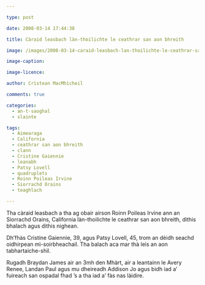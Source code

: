 ```yaml
---

type: post

date: 2008-03-14 17:44:38

title: Càraid leasbach làn-thoilichte le ceathrar san aon bhreith

image: /images/2008-03-14-caraid-leasbach-lan-thoilichte-le-ceathrar-san-aon-bhreith.jpg

image-caption:

image-licence:

author: Crìstean MacMhìcheil

comments: true

categories:
  - an-t-saoghal
  - slainte

tags:
  - Aimearaga
  - California
  - ceathrar san aon bhreith
  - clann
  - Cristine Gaiennie
  - leanabh
  - Patsy Lovell
  - quadruplets
  - Roinn Poileas Irvine
  - Siorrachd Orains
  - teaghlach

---
```


Tha càraid leasbach a tha ag obair airson Roinn Poileas Irvine ann an Siorrachd Orains, California làn-thoilichte le ceathrar san aon bhreith, dithis bhalach agus dithis nighean.

<!--more-->

Dh’fhàs Cristine Gaiennie, 39, agus Patsy Lovell, 45, trom an dèidh seachd oidhirpean mì-soirbheachail. Tha balach aca mar thà leis an aon tabhartaiche-shìl.

Rugadh Braydan James air an 3mh den Mhàrt, air a leantainn le Avery Renee, Landan Paul agus mu dheireadh Addison Jo agus bidh iad a’ fuireach san ospadal fhad ’s a tha iad a’ fàs nas làidire.
